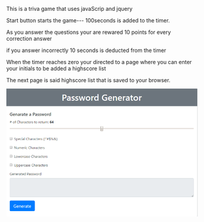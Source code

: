 
This is a triva game that uses javaScrip and jquery

Start button starts the game--- 100seconds is added to the timer. 

As you answer the questions your are rewared 10 points for every correction answer

if you answer incorrectly 10 seconds is deducted from the timer

When the timer reaches zero your directed to a page where you can enter your initials to be added a highscore list

The next page is said highscore list that is saved to your browser.


<img src="img/screenShot.png">
